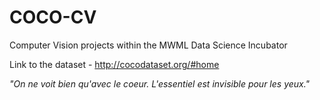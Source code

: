 # COCO-CV
Computer Vision projects within the MWML Data Science Incubator


Link to the dataset - http://cocodataset.org/#home

*"On ne voit bien qu'avec le coeur. L'essentiel est invisible pour les yeux."*
